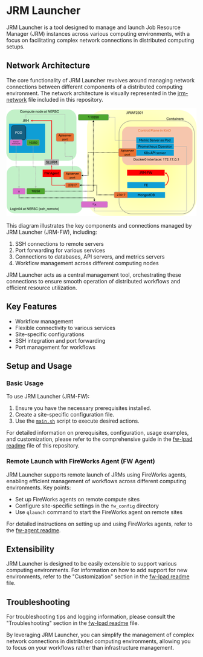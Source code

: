 # JRM Launcher

JRM Launcher is a tool designed to manage and launch Job Resource Manager (JRM) instances across various computing environments, with a focus on facilitating complex network connections in distributed computing setups.

## Network Architecture

The core functionality of JRM Launcher revolves around managing network connections between different components of a distributed computing environment. The network architecture is visually represented in the [jrm-network](jrm-network.png) file included in this repository.

[![JRM Network Diagram](markdown/jrm-network.png)](markdown/jrm-network.png)

This diagram illustrates the key components and connections managed by JRM Launcher (JRM-FW), including:

1. SSH connections to remote servers
2. Port forwarding for various services
3. Connections to databases, API servers, and metrics servers
4. Workflow management across different computing nodes

JRM Launcher acts as a central management tool, orchestrating these connections to ensure smooth operation of distributed workflows and efficient resource utilization.

## Key Features

- Workflow management
- Flexible connectivity to various services
- Site-specific configurations
- SSH integration and port forwarding
- Port management for workflows

## Setup and Usage

### Basic Usage

To use JRM Launcher (JRM-FW):

1. Ensure you have the necessary prerequisites installed.
2. Create a site-specific configuration file.
3. Use the [`main.sh`](fw-lpad/FireWorks/main.sh) script to execute desired actions.

For detailed information on prerequisites, configuration, usage examples, and customization, please refer to the comprehensive guide in the [fw-lpad readme](fw-lpad/readme.md) file of this repository.

### Remote Launch with FireWorks Agent (FW Agent)

JRM Launcher supports remote launch of JRMs using FireWorks agents, enabling efficient management of workflows across different computing environments. Key points:

- Set up FireWorks agents on remote compute sites
- Configure site-specific settings in the `fw_config` directory
- Use `qlaunch` command to start the FireWorks agent on remote sites

For detailed instructions on setting up and using FireWorks agents, refer to the [fw-agent readme](fw-agent/readme.md).

## Extensibility

JRM Launcher is designed to be easily extensible to support various computing environments. For information on how to add support for new environments, refer to the "Customization" section in the [fw-lpad readme](fw-lpad/readme.md) file.

## Troubleshooting

For troubleshooting tips and logging information, please consult the "Troubleshooting" section in the [fw-lpad readme](fw-lpad/readme.md) file.

By leveraging JRM Launcher, you can simplify the management of complex network connections in distributed computing environments, allowing you to focus on your workflows rather than infrastructure management.